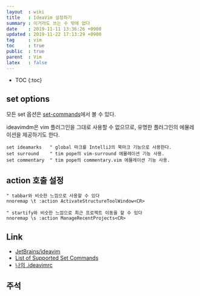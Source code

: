 ```yaml
---
layout  : wiki
title   : IdeaVim 설정하기
summary : 이거라도 쓰는 수 밖에 없다
date    : 2019-11-11 13:36:26 +0900
updated : 2019-11-22 17:13:29 +0900
tag     : vim
toc     : true
public  : true
parent  : Vim
latex   : false
---
```

* TOC
{:toc}

## set options

모든 set 옵션은 [set-commands][set-commands]에서 볼 수 있다.

ideavimdm은 vim 플러그인을 그대로 사용할 수 없으므로, 유명한 플러그인의 에뮬레이션을 제공하기도 한다.

```viml
set ideamarks   " global 마크를 IntelliJ의 북마크 기능으로 사용한다.
set surround    " tim pope의 vim-surround 에뮬레이션 기능 사용.
set commentary  " tim pope의 commentary.vim 에뮬레이션 기능 사용.
```

## action 호출 설정

```
" tabbar와 비슷한 느낌으로 사용할 수 있다
nnoremap \t :action ActivateStructureToolWindow<CR>

" startify와 비슷한 느낌으로 최근 프로젝트 이동을 할 수 있다
nnoremap \s :action ManageRecentProjects<CR>
```



## Link

* [JetBrains/ideavim][repo]
* [List of Supported Set Commands][commands]
* [나의 .ideavimrc][my]

## 주석

[repo]: https://github.com/JetBrains/ideavim
[commands]: https://github.com/JetBrains/ideavim/blob/master/doc/set-commands.md

[my]: https://github.com/johngrib/dotfiles/blob/master/.ideavimrc
[set-commands]: https://github.com/JetBrains/ideavim/blob/master/doc/set-commands.md

